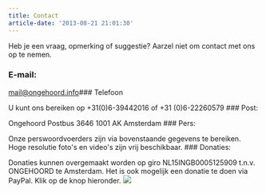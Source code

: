```yaml
---
title: Contact
article-date: '2013-08-21 21:01:30'
---
```


Heb je een vraag, opmerking of suggestie? Aarzel niet om contact met ons op te nemen.

### E-mail:

<mail@ongehoord.info>### Telefoon

U kunt ons bereiken op +31(0)6-39442016 of +31 (0)6-22260579 ### Post:

Ongehoord Postbus 3646 1001 AK Amsterdam ### Pers:

Onze perswoordvoerders zijn via bovenstaande gegevens te bereiken. Hoge resolutie foto's en video's zijn vrij beschikbaar. ### Donaties:

Donaties kunnen overgemaakt worden op giro NL15INGB0005125909 t.n.v. ONGEHOORD te Amsterdam. Het is ook mogelijk een donatie te doen via PayPal. Klik op de knop hieronder. ![](https://www.paypalobjects.com/nl_NL/i/scr/pixel.gif)
